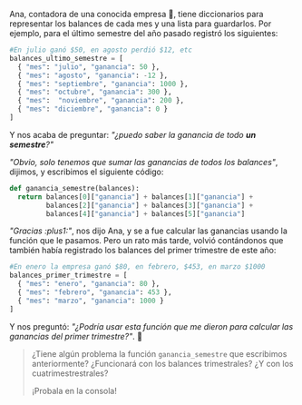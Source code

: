 Ana, contadora de una conocida empresa :office:, tiene diccionarios para representar los balances de cada mes y una lista para guardarlos. Por ejemplo, para el último semestre del año pasado registró los siguientes:

```python
#En julio ganó $50, en agosto perdió $12, etc
balances_ultimo_semestre = [
  { "mes": "julio", "ganancia": 50 }, 
  { "mes": "agosto", "ganancia": -12 }, 
  { "mes": "septiembre", "ganancia": 1000 }, 
  { "mes": "octubre", "ganancia": 300 }, 
  { "mes":  "noviembre", "ganancia": 200 }, 
  { "mes": "diciembre", "ganancia": 0 }
]
```

Y nos acaba de preguntar: _"¿puedo saber la ganancia de todo **un semestre**?"_

_"Obvio, solo tenemos que sumar las ganancias de todos los balances"_, dijimos, y escribimos el siguiente código:

```python
def ganancia_semestre(balances):
  return balances[0]["ganancia"] + balances[1]["ganancia"] +
         balances[2]["ganancia"] + balances[3]["ganancia"] +
         balances[4]["ganancia"] + balances[5]["ganancia"]
```

_"Gracias :plus1:"_, nos dijo Ana, y se a fue calcular las ganancias usando la función que le pasamos. Pero un rato más tarde, volvió contándonos que también había registrado los balances del primer trimestre de este año:

```python
#En enero la empresa ganó $80, en febrero, $453, en marzo $1000
balances_primer_trimestre = [
  { "mes": "enero", "ganancia": 80 }, 
  { "mes": "febrero", "ganancia": 453 }, 
  { "mes": "marzo", "ganancia": 1000 }
]
```

Y nos preguntó: _"¿Podría usar esta función que me dieron para calcular las ganancias del primer trimestre?"_. :thought_balloon:

> ¿Tiene algún problema la función `ganancia_semestre` que escribimos anteriormente? ¿Funcionará con los balances trimestrales? ¿Y con los cuatrimestrestrales?
>
> ¡Probala en la consola!

